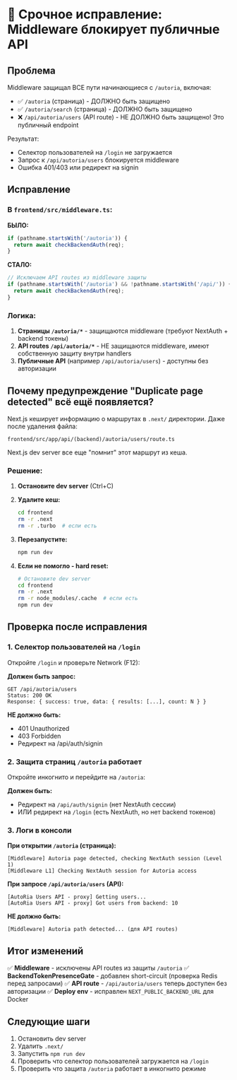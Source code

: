 # 🔧 Срочное исправление: Middleware блокирует публичные API

## Проблема

Middleware защищал ВСЕ пути начинающиеся с `/autoria`, включая:
- ✅ `/autoria` (страница) - ДОЛЖНО быть защищено
- ✅ `/autoria/search` (страница) - ДОЛЖНО быть защищено  
- ❌ `/api/autoria/users` (API route) - НЕ ДОЛЖНО быть защищено! Это публичный endpoint

Результат:
- Селектор пользователей на `/login` не загружается
- Запрос к `/api/autoria/users` блокируется middleware
- Ошибка 401/403 или редирект на signin

## Исправление

### В `frontend/src/middleware.ts`:

**БЫЛО:**
```typescript
if (pathname.startsWith('/autoria')) {
  return await checkBackendAuth(req);
}
```

**СТАЛО:**
```typescript
// Исключаем API routes из middleware защиты
if (pathname.startsWith('/autoria') && !pathname.startsWith('/api/')) {
  return await checkBackendAuth(req);
}
```

### Логика:

1. **Страницы `/autoria/*`** - защищаются middleware (требуют NextAuth + backend токены)
2. **API routes `/api/autoria/*`** - НЕ защищаются middleware, имеют собственную защиту внутри handlers
3. **Публичные API** (например `/api/autoria/users`) - доступны без авторизации

## Почему предупреждение "Duplicate page detected" всё ещё появляется?

Next.js кеширует информацию о маршрутах в `.next/` директории. Даже после удаления файла:
```
frontend/src/app/api/(backend)/autoria/users/route.ts
```

Next.js dev server все еще "помнит" этот маршрут из кеша.

### Решение:

1. **Остановите dev server** (Ctrl+C)

2. **Удалите кеш:**
   ```bash
   cd frontend
   rm -r .next
   rm -r .turbo  # если есть
   ```

3. **Перезапустите:**
   ```bash
   npm run dev
   ```

4. **Если не помогло - hard reset:**
   ```bash
   # Остановите dev server
   cd frontend
   rm -r .next
   rm -r node_modules/.cache  # если есть
   npm run dev
   ```

## Проверка после исправления

### 1. Селектор пользователей на `/login`

Откройте `/login` и проверьте Network (F12):

**Должен быть запрос:**
```
GET /api/autoria/users
Status: 200 OK
Response: { success: true, data: { results: [...], count: N } }
```

**НЕ должно быть:**
- 401 Unauthorized
- 403 Forbidden
- Редирект на /api/auth/signin

### 2. Защита страниц `/autoria` работает

Откройте инкогнито и перейдите на `/autoria`:

**Должен быть:**
- Редирект на `/api/auth/signin` (нет NextAuth сессии)
- ИЛИ редирект на `/login` (есть NextAuth, но нет backend токенов)

### 3. Логи в консоли

**При открытии `/autoria` (страница):**
```
[Middleware] Autoria page detected, checking NextAuth session (Level 1)
[Middleware L1] Checking NextAuth session for Autoria access
```

**При запросе `/api/autoria/users` (API):**
```
[AutoRia Users API - proxy] Getting users...
[AutoRia Users API - proxy] Got users from backend: 10
```

**НЕ должно быть:**
```
[Middleware] Autoria path detected... (для API routes)
```

## Итог изменений

✅ **Middleware** - исключены API routes из защиты `/autoria`
✅ **BackendTokenPresenceGate** - добавлен short-circuit (проверка Redis перед запросами)
✅ **API route** - `/api/autoria/users` теперь доступен без авторизации
✅ **Deploy env** - исправлен `NEXT_PUBLIC_BACKEND_URL` для Docker

## Следующие шаги

1. Остановить dev server
2. Удалить `.next/`
3. Запустить `npm run dev`
4. Проверить что селектор пользователей загружается на `/login`
5. Проверить что защита `/autoria` работает в инкогнито режиме
